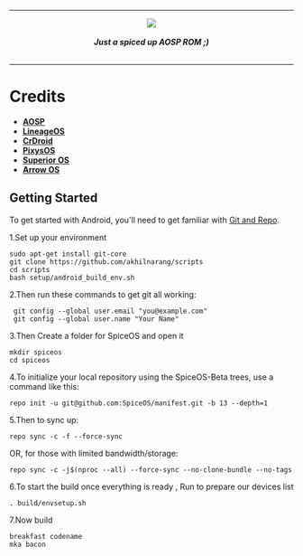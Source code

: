 <div align="center">
<hr>
<img src="https://github.com/SpiceOS/xda_template/blob/12.1/Banner/header.png?raw=true">
<br>
<br>
<strong><i>Just a spiced up AOSP ROM ;)</i></strong>
<br>
<br>
<hr>
</div>

Credits
===========
 * [**AOSP**](https://android.googlesource.com)
 * [**LineageOS**](https://github.com/LineageOS)
 * [**CrDroid**](https://github.com/crdroidandroid)
 * [**PixysOS**](https://github.com/PixysOS)
 * [**Superior OS**](https://github.com/SuperiorOS)
 * [**Arrow OS**](https://github.com/ArrowOS)

Getting Started
---------------

To get started with Android, you'll need to get
familiar with [Git and Repo](https://source.android.com/source/using-repo.html).

1.Set up your environment

    sudo apt-get install git-core
    git clone https://github.com/akhilnarang/scripts
    cd scripts
    bash setup/android_build_env.sh

2.Then run these commands to get git all working:

     git config --global user.email "you@example.com"
     git config --global user.name "Your Name"

3.Then Create a folder for SpiceOS and open it

    mkdir spiceos
    cd spiceos

4.To initialize your local repository using the SpiceOS-Beta trees, use a command like this:

    repo init -u git@github.com:SpiceOS/manifest.git -b 13 --depth=1

5.Then to sync up:

    repo sync -c -f --force-sync

OR, for those with limited bandwidth/storage:

    repo sync -c -j$(nproc --all) --force-sync --no-clone-bundle --no-tags

6.To start the build once everything is ready , Run to prepare our devices list

    . build/envsetup.sh

7.Now build

    breakfast codename
    mka bacon

